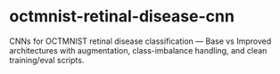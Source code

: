 # octmnist-retinal-disease-cnn
CNNs for OCTMNIST retinal disease classification — Base vs Improved architectures with augmentation, class-imbalance handling, and clean training/eval scripts.
